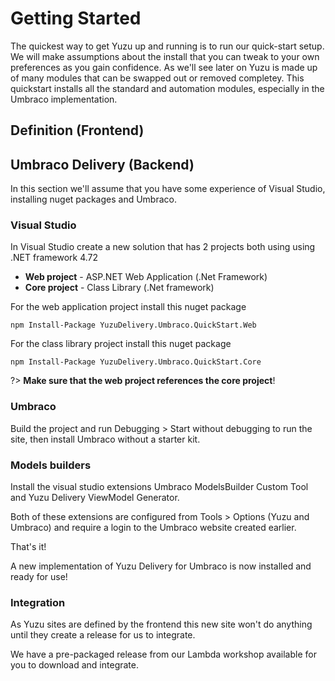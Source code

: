 # Getting Started

The quickest way to get Yuzu up and running is to run our quick-start setup. We will make assumptions about the install that you can tweak to your own preferences as you gain confidence. As we'll see later on Yuzu is made up of many modules that can be swapped out or removed completey. This quickstart installs all the standard and automation modules, especially in the Umbraco implementation.

## Definition (Frontend)

## Umbraco Delivery (Backend)

In this section we'll assume that you have some experience of Visual Studio, installing nuget packages and Umbraco. 

### Visual Studio

In Visual Studio create a new solution that has 2 projects both using using .NET framework 4.72

- **Web project** - ASP.NET Web Application (.Net Framework) 
- **Core project** - Class Library (.Net framework)

For the web application project install this nuget package

```
npm Install-Package YuzuDelivery.Umbraco.QuickStart.Web
```

For the class library project install this nuget package

```
npm Install-Package YuzuDelivery.Umbraco.QuickStart.Core
```
?> **Make sure that the web project references the core project**!

### Umbraco

Build the project and run Debugging > Start without debugging to run the site, then install Umbraco without a starter kit.

### Models builders

Install the visual studio extensions Umbraco ModelsBuilder Custom Tool and Yuzu Delivery ViewModel Generator. 

Both of these extensions are configured from Tools > Options (Yuzu and Umbraco) and require a login to the Umbraco website created earlier.

That's it! 

A new implementation of Yuzu Delivery for Umbraco is now installed and ready for use!

### Integration

As Yuzu sites are defined by the frontend this new site won't do anything until they create a release for us to integrate. 

We have a pre-packaged release from our Lambda workshop available for you to download and integrate.


